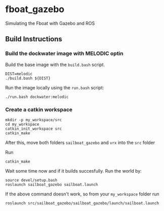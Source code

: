 # fboat_gazebo
Simulating the Fboat with Gazebo and ROS

## Build Instructions
### Build the dockwater image with MELODIC optin
Build the base image with the `build.bash` script. 
```
DIST=melodic
./build.bash ${DIST}
```
Run the image locally using the `run.bash` script:
```
./run.bash dockwater:melodic
```
### Create a catkin workspace

```
mkdir -p my_workspace/src
cd my_workspace
catkin_init_workspace src
catkin_make
```
After this, move both folders `sailboat_gazebo` and `vrx` into the `src` folder

Run
```
catkin_make
```
Wait some time now and if it builds succesfully. Run the world by:
```
source devel/setup.bash
roslaunch sailboat_gazebo sailboat.launch
```
If the above command doesn't work, so from your `my_workspace` folder run
```
roslaunch src/sailboat_gazebo/sailboat_gazebo/launch/sailboat.launch
```